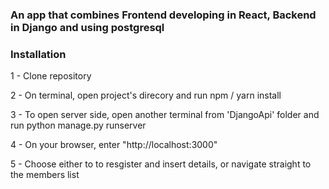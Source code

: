### An app that combines Frontend developing in React, Backend in Django and using postgresql

### Installation

1 - Clone repository

2 - On terminal, open project's direcory and run npm / yarn install

3 - To open server side, open another terminal from 'DjangoApi' folder and run python manage.py runserver

4 - On your browser, enter "http://localhost:3000"

5 - Choose either to to resgister and insert details, or navigate straight to the members list

